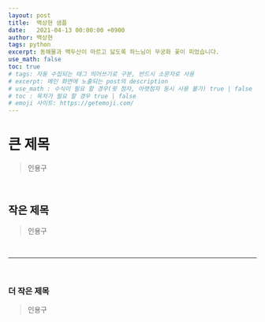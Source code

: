 ```yaml
---
layout: post
title:  백상현 샘플
date:   2021-04-13 00:00:00 +0900
author: 백상현
tags: python
excerpt: 동해물과 백두산이 마르고 닳도록 하느님이 무궁화 꽃이 피었습니다.
use_math: false
toc: true
# tags: 자동 수집되는 태그 띄어쓰기로 구분, 반드시 소문자로 사용
# excerpt: 메인 화면에 노출되는 post의 description
# use_math : 수식이 필요 할 경우(윗 첨자, 아랫첨자 동시 사용 불가) true | false
# toc : 목차가 필요 할 경우 true | false
# emoji 사이트: https://getemoji.com/
---
```


# 큰 제목
> 인용구

<br/>

## 작은 제목
> 인용구

<br/>
<hr/>
<br/>

### 더 작은 제목
> 인용구